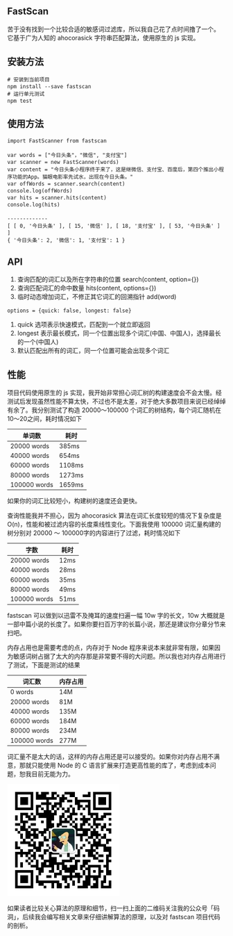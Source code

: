 ## FastScan
苦于没有找到一个比较合适的敏感词过滤库，所以我自己花了点时间撸了一个。
它基于广为人知的 ahocorasick 字符串匹配算法，使用原生的 js 实现。

## 安装方法
```
# 安装到当前项目
npm install --save fastscan
# 运行单元测试
npm test
```

## 使用方法
```
import FastScanner from fastscan

var words = ["今日头条"，"微信", "支付宝"]
var scanner = new FastScanner(words)
var content = "今日头条小程序终于来了，这是继微信、支付宝、百度后，第四个推出小程序功能的App。猫眼电影率先试水，出现在今日头条。"
var offWords = scanner.search(content)
console.log(offWords)
var hits = scanner.hits(content)
console.log(hits)

-------------
[ [ 0, '今日头条' ], [ 15, '微信' ], [ 18, '支付宝' ], [ 53, '今日头条' ] ]
{ '今日头条': 2, '微信': 1, '支付宝': 1 }
```

## API

1. 查询匹配的词汇以及所在字符串的位置 search(content, option={})
2. 查询匹配词汇的命中数量 hits(content, options={})
3. 临时动态增加词汇，不修正其它词汇的回溯指针 add(word)

```
options = {quick: false, longest: false}
```
1. quick 选项表示快速模式，匹配到一个就立即返回
2. longest 表示最长模式，同一个位置出现多个词汇(中国、中国人)，选择最长的一个(中国人)
3. 默认匹配出所有的词汇，同一个位置可能会出现多个词汇

## 性能
项目代码使用原生的 js 实现，我开始非常担心词汇树的构建速度会不会太慢。经测试后发现虽然性能不算太快，不过也不是太差，对于绝大多数项目来说已经绰绰有余了。我分别测试了构造 20000～100000 个词汇的树结构，每个词汇随机在 10～20之间，耗时情况如下

单词数|耗时
-------|--------
 20000 words   | 385ms   
 40000 words   | 654ms   
 60000 words   | 1108ms   
 80000 words   | 1273ms   
 100000 words   | 1659ms   

如果你的词汇比较短小，构建树的速度还会更快。

查询性能我并不担心，因为 ahocorasick 算法在词汇长度较短的情况下复杂度是 O(n)，性能和被过滤内容的长度乘线性变化。下面我使用 100000 词汇量构建的树分别对 20000 ～ 100000字的内容进行了过滤，耗时情况如下

字数|耗时
---|----
| 20000 words   | 12ms   | 
| 40000 words   | 28ms   | 
| 60000 words   | 35ms   | 
| 80000 words   | 49ms   | 
| 100000 words   | 51ms   | 

fastscan 可以做到以迅雷不及掩耳的速度扫遍一幅 10w 字的长文，10w 大概就是一部中篇小说的长度了。如果你要扫百万字的长篇小说，那还是建议你分章分节来扫吧。

内存占用也是需要考虑的点，内存对于 Node 程序来说本来就非常有限，如果因为敏感词树占据了太大的内存那是非常要不得的大问题。所以我也对内存占用进行了测试，下面是测试的结果

词汇数|内存占用
-----|-------
| 0 words   | 14M   | 
| 20000 words   | 81M   | 
| 40000 words   | 135M   | 
| 60000 words   | 184M   | 
| 80000 words   | 234M   | 
| 100000 words   | 277M   | 

词汇量不是太大的话，这样的内存占用还是可以接受的。如果你对内存占用不满意，那就只能使用 Node 的 C 语言扩展来打造更高性能的库了，考虑到成本问题，恕我目前无能为力。

![码洞](/images/qrcode.jpg)

如果读者比较关心算法的原理和细节，扫一扫上面的二维码关注我的公众号「码洞」，后续我会编写相关文章来仔细讲解算法的原理，以及对 fastscan 项目代码的剖析。
